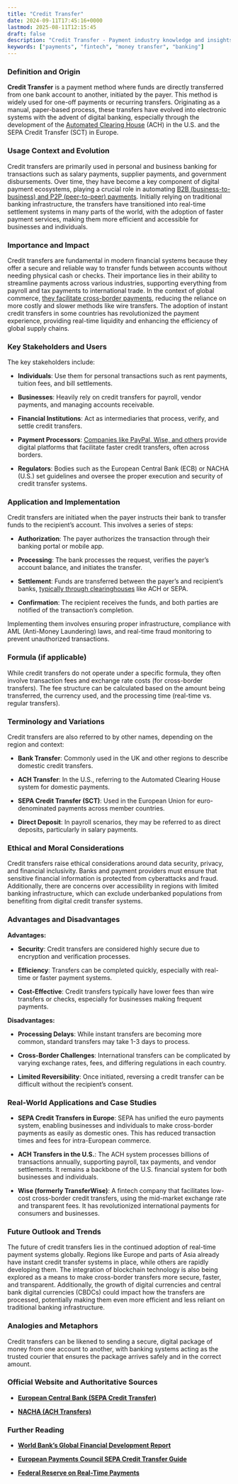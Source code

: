 ```yaml
---
title: "Credit Transfer"
date: 2024-09-11T17:45:16+0000
lastmod: 2025-08-11T12:15:45
draft: false
description: "Credit Transfer - Payment industry knowledge and insights"
keywords: ["payments", "fintech", "money transfer", "banking"]
---
```


### Definition and Origin

**Credit Transfer** is a payment method where funds are directly transferred from one bank account to another, initiated by the payer. This method is widely used for one-off payments or recurring transfers. Originating as a manual, paper-based process, these transfers have evolved into electronic systems with the advent of digital banking, especially through the development of the [Automated Clearing House](https://faisalkhan.com/learn/payments-wiki/automated-clearing-house-ach/) (ACH) in the U.S. and the SEPA Credit Transfer (SCT) in Europe.

### Usage Context and Evolution

Credit transfers are primarily used in personal and business banking for transactions such as salary payments, supplier payments, and government disbursements. Over time, they have become a key component of digital payment ecosystems, playing a crucial role in automating [B2B (business-to-business) and P2P (peer-to-peer) payments](https://faisalkhanllc.xyz/resources/payments-wiki/m/money-transfer/). Initially relying on traditional banking infrastructure, the transfers have transitioned into real-time settlement systems in many parts of the world, with the adoption of faster payment services, making them more efficient and accessible for businesses and individuals.

### Importance and Impact

Credit transfers are fundamental in modern financial systems because they offer a secure and reliable way to transfer funds between accounts without needing physical cash or checks. Their importance lies in their ability to streamline payments across various industries, supporting everything from payroll and tax payments to international trade. In the context of global commerce, [they facilitate cross-border payments](https://faisalkhanllc.xyz/resources/payments-wiki/c/cross-border-money-transfer/), reducing the reliance on more costly and slower methods like wire transfers. The adoption of instant credit transfers in some countries has revolutionized the payment experience, providing real-time liquidity and enhancing the efficiency of global supply chains.

### Key Stakeholders and Users

The key stakeholders include:

- **Individuals**: Use them for personal transactions such as rent payments, tuition fees, and bill settlements.

- **Businesses**: Heavily rely on credit transfers for payroll, vendor payments, and managing accounts receivable.

- **Financial Institutions**: Act as intermediaries that process, verify, and settle credit transfers.

- **Payment Processors**: [Companies like PayPal, Wise, and others](https://faisalkhanllc.xyz/resources/payments-wiki/p/payment-processor/) provide digital platforms that facilitate faster credit transfers, often across borders.

- **Regulators**: Bodies such as the European Central Bank (ECB) or NACHA (U.S.) set guidelines and oversee the proper execution and security of credit transfer systems.

### Application and Implementation

Credit transfers are initiated when the payer instructs their bank to transfer funds to the recipient’s account. This involves a series of steps:

- **Authorization**: The payer authorizes the transaction through their banking portal or mobile app.

- **Processing**: The bank processes the request, verifies the payer’s account balance, and initiates the transfer.

- **Settlement**: Funds are transferred between the payer’s and recipient’s banks, [typically through clearinghouses](https://faisalkhanllc.xyz/resources/payments-wiki/a/authorization-settlement/) like ACH or SEPA.

- **Confirmation**: The recipient receives the funds, and both parties are notified of the transaction’s completion.

Implementing them involves ensuring proper infrastructure, compliance with AML (Anti-Money Laundering) laws, and real-time fraud monitoring to prevent unauthorized transactions.

### Formula (if applicable)

While credit transfers do not operate under a specific formula, they often involve transaction fees and exchange rate costs (for cross-border transfers). The fee structure can be calculated based on the amount being transferred, the currency used, and the processing time (real-time vs. regular transfers).

### Terminology and Variations

Credit transfers are also referred to by other names, depending on the region and context:

- **Bank Transfer**: Commonly used in the UK and other regions to describe domestic credit transfers.

- **ACH Transfer**: In the U.S., referring to the Automated Clearing House system for domestic payments.

- **SEPA Credit Transfer (SCT)**: Used in the European Union for euro-denominated payments across member countries.

- **Direct Deposit**: In payroll scenarios, they may be referred to as direct deposits, particularly in salary payments.

### Ethical and Moral Considerations

Credit transfers raise ethical considerations around data security, privacy, and financial inclusivity. Banks and payment providers must ensure that sensitive financial information is protected from cyberattacks and fraud. Additionally, there are concerns over accessibility in regions with limited banking infrastructure, which can exclude underbanked populations from benefiting from digital credit transfer systems.

### Advantages and Disadvantages

**Advantages:**

- **Security**: Credit transfers are considered highly secure due to encryption and verification processes.

- **Efficiency**: Transfers can be completed quickly, especially with real-time or faster payment systems.

- **Cost-Effective**: Credit transfers typically have lower fees than wire transfers or checks, especially for businesses making frequent payments.

**Disadvantages:**

- **Processing Delays**: While instant transfers are becoming more common, standard transfers may take 1-3 days to process.

- **Cross-Border Challenges**: International transfers can be complicated by varying exchange rates, fees, and differing regulations in each country.

- **Limited Reversibility**: Once initiated, reversing a credit transfer can be difficult without the recipient’s consent.

### Real-World Applications and Case Studies

- **SEPA Credit Transfers in Europe**: SEPA has unified the euro payments system, enabling businesses and individuals to make cross-border payments as easily as domestic ones. This has reduced transaction times and fees for intra-European commerce.

- **ACH Transfers in the U.S.**: The ACH system processes billions of transactions annually, supporting payroll, tax payments, and vendor settlements. It remains a backbone of the U.S. financial system for both businesses and individuals.

- **Wise (formerly TransferWise)**: A fintech company that facilitates low-cost cross-border credit transfers, using the mid-market exchange rate and transparent fees. It has revolutionized international payments for consumers and businesses.

### Future Outlook and Trends

The future of credit transfers lies in the continued adoption of real-time payment systems globally. Regions like Europe and parts of Asia already have instant credit transfer systems in place, while others are rapidly developing them. The integration of blockchain technology is also being explored as a means to make cross-border transfers more secure, faster, and transparent. Additionally, the growth of digital currencies and central bank digital currencies (CBDCs) could impact how the transfers are processed, potentially making them even more efficient and less reliant on traditional banking infrastructure.

### Analogies and Metaphors

Credit transfers can be likened to sending a secure, digital package of money from one account to another, with banking systems acting as the trusted courier that ensures the package arrives safely and in the correct amount.

### Official Website and Authoritative Sources

- **[European Central Bank (SEPA Credit Transfer)](https://www.ecb.europa.eu)**

- **[NACHA (ACH Transfers)](https://www.nacha.org)**

### Further Reading

- **[World Bank’s Global Financial Development Report](https://www.worldbank.org)**

- **[European Payments Council SEPA Credit Transfer Guide](https://www.europeanpaymentscouncil.eu)**

- **[Federal Reserve on Real-Time Payments](https://www.federalreserve.gov)**